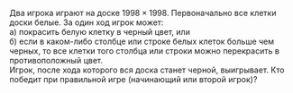 Два игрока играют  на доске $1998\times 1998$. Первоначально все клетки доски белые. За один ход игрок может:
<br>
а)	 покрасить белую клетку в черный цвет, или
<br>
б)	 если в каком-либо столбце или строке белых клеток больше чем черных, то все клетки того столбца или строки можно перекрасить в противоположный цвет.
<br>
Игрок, после хода которого вся доска станет черной, выигрывает. Кто победит при правильной игре (начинающий или второй игрок)?